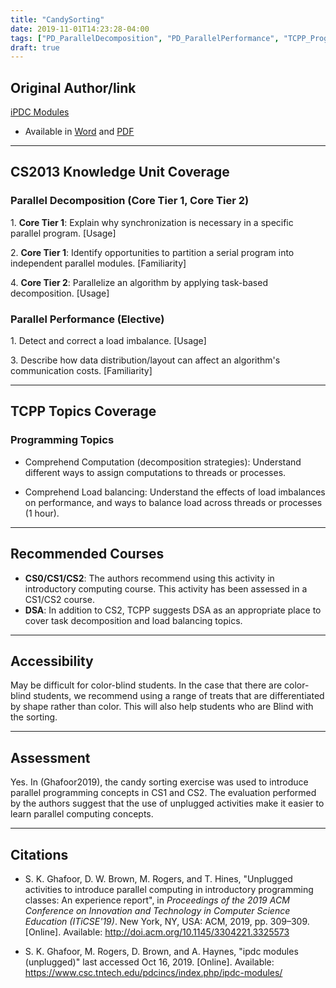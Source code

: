 ```yaml
---
title: "CandySorting"
date: 2019-11-01T14:23:28-04:00
tags: ["PD_ParallelDecomposition", "PD_ParallelPerformance", "TCPP_Programming", "visual"]
draft: true
---
```


## Original Author/link

[iPDC Modules](https://www.csc.tntech.edu/pdcincs/index.php/ipdc-modules/)

* Available in [Word](https://www.csc.tntech.edu/pdcincs/resources/modules/unplugged/m&m_sorting/M&M%20Sorting.docx) and [PDF](https://www.csc.tntech.edu/pdcincs/resources/modules/unplugged/m&m_sorting/M&M%20Sorting.pdf)


---

## CS2013 Knowledge Unit Coverage

### Parallel Decomposition (Core Tier 1, Core Tier 2)

1\. **Core Tier 1**: Explain why synchronization is necessary in a specific parallel program. [Usage]

2\. **Core Tier 1**: Identify opportunities to partition a serial program into independent parallel modules. [Familiarity]

4\. **Core Tier 2**: Parallelize an algorithm by applying task-based decomposition. [Usage] 

### Parallel Performance (Elective)

1\. Detect and correct a load imbalance. [Usage]

3\. Describe how data distribution/layout can affect an algorithm's communication costs. [Familiarity]
	
---



## TCPP Topics Coverage

### Programming Topics

* Comprehend Computation (decomposition strategies): Understand different ways to assign computations to threads or processes.

* Comprehend Load balancing: Understand the effects of load imbalances on performance, and ways to balance load across threads or processes (1 hour).

---

## Recommended Courses

* **CS0/CS1/CS2**: The authors recommend using this activity in introductory 
  computing course. This activity has been assessed in a CS1/CS2 course.
* **DSA**: In addition to CS2, TCPP suggests DSA as an appropriate place to cover task decomposition and load balancing topics.

---

## Accessibility

May be difficult for color-blind students. In the case that there are 
color-blind students, we recommend using a range of treats that are 
differentiated by shape rather than color. This will also help students 
who are Blind with the sorting.

---


## Assessment 

Yes. In (Ghafoor2019), the candy sorting exercise was used to introduce 
parallel programming concepts in CS1 and CS2. The evaluation performed by 
the authors suggest that the use of unplugged activities make it easier to 
learn parallel computing concepts.

---

## Citations

* S. K. Ghafoor, D. W. Brown, M. Rogers, and T. Hines, "Unplugged activities 
  to introduce parallel computing in introductory programming classes: An 
  experience report", in *Proceedings of the 2019 ACM Conference on Innovation 
  and Technology in Computer Science Education (ITiCSE'19)*. New York, NY, 
  USA: ACM, 2019, pp. 309–309. [Online]. Available: 
  http://doi.acm.org/10.1145/3304221.3325573

* S. K. Ghafoor, M. Rogers, D. Brown, and A. Haynes, "ipdc modules (unplugged)" 
  last accessed Oct 16, 2019. [Online]. Available: https://www.csc.tntech.edu/pdcincs/index.php/ipdc-modules/

